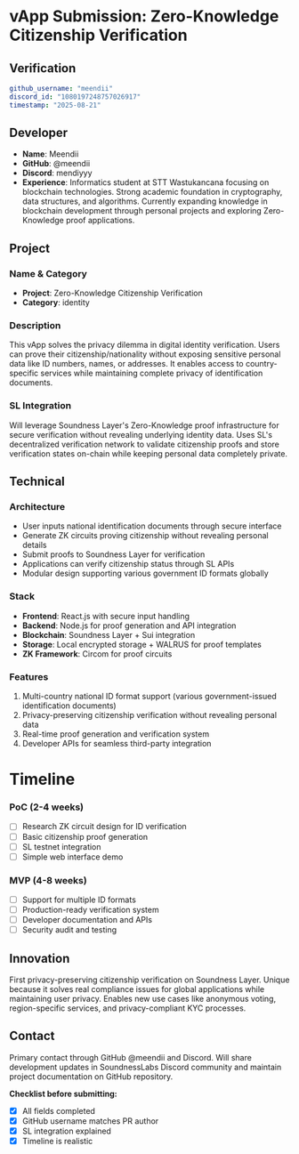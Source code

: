 # vApp Submission: Zero-Knowledge Citizenship Verification

## Verification
```yaml
github_username: "meendii"
discord_id: "1080197248757026917"
timestamp: "2025-08-21"
```

## Developer
- **Name**: Meendii
- **GitHub**: @meendii
- **Discord**: mendiyyy
- **Experience**: Informatics student at STT Wastukancana focusing on  blockchain technologies. Strong academic foundation in cryptography, data structures, and algorithms. Currently expanding knowledge in blockchain development through personal projects and exploring Zero-Knowledge proof applications.


## Project

### Name & Category
- **Project**: Zero-Knowledge Citizenship Verification
- **Category**: identity

### Description
This vApp solves the privacy dilemma in digital identity verification. Users can prove their citizenship/nationality without exposing sensitive personal data like ID numbers, names, or addresses. It enables access to country-specific services while maintaining complete privacy of identification documents.

### SL Integration  
Will leverage Soundness Layer's Zero-Knowledge proof infrastructure for secure verification without revealing underlying identity data. Uses SL's decentralized verification network to validate citizenship proofs and store verification states on-chain while keeping personal data completely private.

## Technical
### Architecture
- User inputs national identification documents through secure interface
- Generate ZK circuits proving citizenship without revealing personal details
- Submit proofs to Soundness Layer for verification
- Applications can verify citizenship status through SL APIs
- Modular design supporting various government ID formats globally


### Stack
- **Frontend**: React.js with secure input handling
- **Backend**: Node.js for proof generation and API integration
- **Blockchain**: Soundness Layer + Sui integration
- **Storage**: Local encrypted storage + WALRUS for proof templates
- **ZK Framework**: Circom for proof circuits

### Features
1. Multi-country national ID format support (various government-issued identification documents)
2. Privacy-preserving citizenship verification without revealing personal data
3. Real-time proof generation and verification system
4. Developer APIs for seamless third-party integration

# Timeline

### PoC (2-4 weeks)
- [ ] Research ZK circuit design for ID verification
- [ ] Basic citizenship proof generation
- [ ] SL testnet integration
- [ ] Simple web interface demo

### MVP (4-8 weeks)  
- [ ] Support for multiple ID formats
- [ ] Production-ready verification system
- [ ] Developer documentation and APIs
- [ ] Security audit and testing

## Innovation
First privacy-preserving citizenship verification on Soundness Layer. Unique because it solves real compliance issues for global applications while maintaining user privacy. Enables new use cases like anonymous voting, region-specific services, and privacy-compliant KYC processes.

## Contact
Primary contact through GitHub @meendii and Discord. Will share development updates in SoundnessLabs Discord community and maintain project documentation on GitHub repository.

**Checklist before submitting:**
- [x] All fields completed
- [x] GitHub username matches PR author  
- [x] SL integration explained
- [x] Timeline is realistic